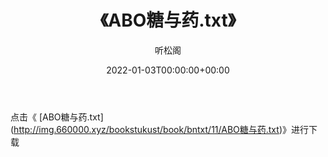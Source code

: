 ﻿---
title:  《ABO糖与药.txt》
date:   2022-01-03T00:00:00+00:00
author: 听松阁
layout: post
permalink: /ABO糖与药/
categories: 小说
tags: [小说]
---

点击《 [ABO糖与药.txt](<a href="http://img.660000.xyz/bookstukust/book/bntxt/11/ABO" target=_blank>http://img.660000.xyz/bookstukust/book/bntxt/11/ABO糖与药.txt)》进行下载